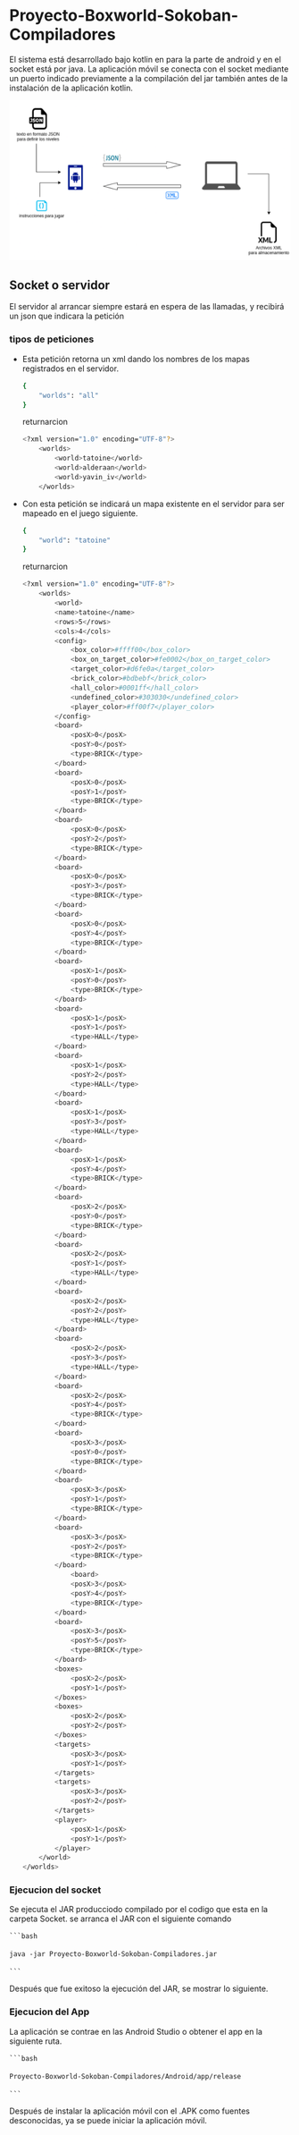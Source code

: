 # Proyecto-Boxworld-Sokoban-Compiladores
El sistema está desarrollado bajo kotlin en para la parte de android y en el socket está por java. La aplicación móvil se conecta con el socket mediante un puerto indicado previamente a la compilación del jar también antes de la instalación de la aplicación kotlin.

<img src='/recursos-git/01_1366x768_scrot.png'>

## Socket o servidor

El servidor al arrancar siempre estará en espera de las llamadas, y recibirá un json que indicara la petición

### tipos de peticiones


* Esta petición retorna un xml dando los nombres de los mapas registrados en el servidor.

    ```bash
	{
		"worlds": "all"
	}
    ```

	returnarcion 
	```bash
	<?xml version="1.0" encoding="UTF-8"?>
		<worlds>
			<world>tatoine</world>
			<world>alderaan</world>
			<world>yavin_iv</world>
		</worlds>
    ```
* Con esta petición se indicará un mapa existente en el servidor para ser mapeado en el juego siguiente.

    ```bash
	{
		"world": "tatoine"
	}
    ```

	returnarcion 
	```bash
	<?xml version="1.0" encoding="UTF-8"?>
		<worlds>
			<world>
			<name>tatoine</name>
			<rows>5</rows>
			<cols>4</cols>
			<config>
				<box_color>#ffff00</box_color>
				<box_on_target_color>#fe0002</box_on_target_color>
				<target_color>#d6fe0a</target_color>
				<brick_color>#bdbebf</brick_color>
				<hall_color>#0001ff</hall_color>
				<undefined_color>#303030</undefined_color>
				<player_color>#ff00f7</player_color>
			</config>
			<board>
				<posX>0</posX>
				<posY>0</posY>
				<type>BRICK</type>
			</board>
			<board>
				<posX>0</posX>
				<posY>1</posY>
				<type>BRICK</type>
			</board>
			<board>
				<posX>0</posX>
				<posY>2</posY>
				<type>BRICK</type>
            </board>
			<board>
				<posX>0</posX>
				<posY>3</posY>
				<type>BRICK</type>
			</board>
			<board>
				<posX>0</posX>
				<posY>4</posY>
				<type>BRICK</type>
			</board>
			<board>
				<posX>1</posX>
				<posY>0</posY>
				<type>BRICK</type>
			</board>
			<board>
				<posX>1</posX>
				<posY>1</posY>
				<type>HALL</type>
			</board>
			<board>
				<posX>1</posX>
				<posY>2</posY>
				<type>HALL</type>
			</board>
			<board>
				<posX>1</posX>
				<posY>3</posY>
				<type>HALL</type>
			</board>
			<board>
				<posX>1</posX>
				<posY>4</posY>
				<type>BRICK</type>
			</board>
			<board>
				<posX>2</posX>
				<posY>0</posY>
				<type>BRICK</type>
			</board>
			<board>
				<posX>2</posX>
				<posY>1</posY>
				<type>HALL</type>
			</board>
			<board>
				<posX>2</posX>
				<posY>2</posY>
				<type>HALL</type>
			</board>
			<board>
				<posX>2</posX>
				<posY>3</posY>
				<type>HALL</type>
			</board>
			<board>
				<posX>2</posX>
				<posY>4</posY>
				<type>BRICK</type>
			</board>
			<board>
				<posX>3</posX>
				<posY>0</posY>
				<type>BRICK</type>
			</board>
			<board>
				<posX>3</posX>
				<posY>1</posY>
				<type>BRICK</type>
			</board>
			<board>
				<posX>3</posX>
				<posY>2</posY>
				<type>BRICK</type>
			</board>
				<board>
				<posX>3</posX>
				<posY>4</posY>
				<type>BRICK</type>
			</board>
			<board>
           	 	<posX>3</posX>
				<posY>5</posY>
				<type>BRICK</type>
			</board>
			<boxes>
				<posX>2</posX>
				<posY>1</posY>
			</boxes>
			<boxes>
				<posX>2</posX>
				<posY>2</posY>
			</boxes>
			<targets>
				<posX>3</posX>
				<posY>1</posY>
			</targets>
			<targets>
				<posX>3</posX>
				<posY>2</posY>
			</targets>
			<player>
				<posX>1</posX>
				<posY>1</posY>
			</player>
		</world>
	</worlds>
    ```
### Ejecucion del socket

Se ejecuta el JAR producciodo compilado por el codigo que esta en la carpeta Socket. se arranca el JAR con el siguiente comando

    ```bash

    java -jar Proyecto-Boxworld-Sokoban-Compiladores.jar

    ```
Después que fue exitoso la ejecución del JAR, se mostrar lo siguiente.

### Ejecucion del App

La aplicación se contrae en las Android Studio o obtener el app en la siguiente ruta.

    ```bash

    Proyecto-Boxworld-Sokoban-Compiladores/Android/app/release

    ```
Después de instalar la aplicación móvil con el .APK como fuentes desconocidas, ya se puede iniciar la aplicación móvil.